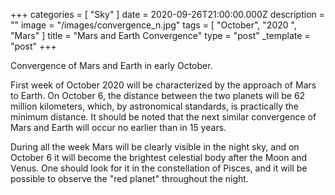 +++
categories = [ "Sky" ]
date = 2020-09-26T21:00:00.000Z
description = ""
image = "/images/convergence_n.jpg"
tags = [ "October", "2020 ", "Mars" ]
title = "Mars and Earth Convergence"
type = "post"
_template = "post"
+++

Convergence of Mars and Earth in early October.  
  
First week of October 2020 will be characterized by the approach of Mars to Earth. On October 6, the distance between the two planets will be 62 million kilometers, which, by astronomical standards, is practically the minimum distance. It should be noted that the next similar convergence of Mars and Earth will occur no earlier than in 15 years.  
  
During all the week Mars will be clearly visible in the night sky, and on October 6 it will become the brightest celestial body after the Moon and Venus. One should look for it in the constellation of Pisces, and it will be possible to observe the "red planet" throughout the night.
